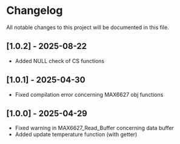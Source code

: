 # Changelog

All notable changes to this project will be documented in this file.

## [1.0.2] - 2025-08-22
- Added NULL check of CS functions

## [1.0.1] - 2025-04-30
- Fixed compilation error concerning MAX6627 obj functions

## [1.0.0] - 2025-04-29
- Fixed warning in MAX6627_Read_Buffer concerning data buffer
- Added update temperature function (with getter)